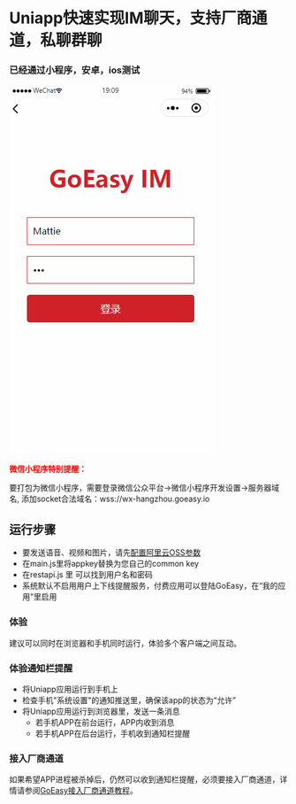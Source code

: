 
# Uniapp快速实现IM聊天，支持厂商通道，私聊群聊               
### 已经通过小程序，安卓，ios测试        

![image](./static/images/im.gif)

<p style="color: red; font-weight: bold">
微信小程序特别提醒：</p>
要打包为微信小程序，需要登录微信公众平台->微信小程序开发设置->服务器域名,
添加socket合法域名：wss://wx-hangzhou.goeasy.io            	      


## 运行步骤
* 要发送语音、视频和图片，请先[配置阿里云OSS参数](https://www.goeasy.io/cn/im/media/alioss.html)
* 在main.js里将appkey替换为您自己的common key
* 在restapi.js 里 可以找到用户名和密码 
* 系统默认不启用用户上下线提醒服务，付费应用可以登陆GoEasy，在“我的应用”里启用


### 体验
建议可以同时在浏览器和手机同时运行，体验多个客户端之间互动。

### 体验通知栏提醒
* 将Uniapp应用运行到手机上
* 检查手机"系统设置"的通知推送里，确保该app的状态为“允许”
* 将Uniapp应用运行到浏览器里，发送一条消息
    * 若手机APP在前台运行，APP内收到消息
    * 若手机APP在后台运行，手机收到通知栏提醒

### 接入厂商通道
如果希望APP进程被杀掉后，仍然可以收到通知栏提醒，必须要接入厂商通道，详情请参阅[GoEasy接入厂商通道教程](https://www.goeasy.io/cn/im/notification/notification.html)。

